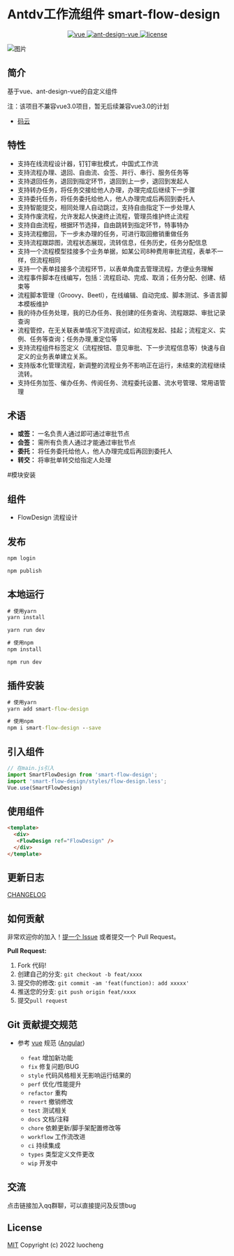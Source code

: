 # Antdv工作流组件 smart-flow-design

<p align="center">
  <a href="https://github.com/vuejs/vue">
    <img src="https://img.shields.io/badge/vue-2.6.14-brightgreen.svg" alt="vue">
  </a>
  <a href="https://github.com/vueComponent/ant-design-vue">
    <img src="https://img.shields.io/badge/Ant%20Design%20Vue-1.7.8-blue" alt="ant-design-vue">
  </a>
  <a href="https://github.com/Kchengz/k-form-design/blob/master/LICENSE">
    <img src="https://img.shields.io/github/license/mashape/apistatus.svg" alt="license">
  </a>
</p>

![图片](https://gitee.com/crowncloud/smart-flow-design/raw/master/demo.jpg)

## 简介

基于vue、ant-design-vue的自定义组件

注：该项目不兼容vue3.0项目，暂无后续兼容vue3.0的计划

- [码云](https://gitee.com/crowncloud/smart-flow-design)

## 特性
  - 支持在线流程设计器，钉钉审批模式，中国式工作流
  - 支持流程办理、退回、自由流、会签、并行、串行、服务任务等
  - 支持退回任务，退回到指定环节，退回到上一步，退回到发起人
  - 支持转办任务，将任务交接给他人办理，办理完成后继续下一步骤
  - 支持委托任务，将任务委托给他人，他人办理完成后再回到委托人
  - 支持智能提交，相同处理人自动跳过，支持自由指定下一步处理人
  - 支持作废流程，允许发起人快速终止流程，管理员维护终止流程
  - 支持自由流程，根据环节选择，自由跳转到指定环节，特事特办
  - 支持流程撤回，下一步未办理的任务，可进行取回撤销重做任务
  - 支持流程跟踪图，流程状态展现，流转信息，任务历史，任务分配信息
  - 支持一个流程模型挂接多个业务单据，如某公司8种费用审批流程，表单不一样，但流程相同
  - 支持一个表单挂接多个流程环节，以表单角度去管理流程，方便业务理解
  - 流程事件脚本在线编写，包括：流程启动、完成、取消；任务分配、创建、结束等
  - 流程脚本管理（Groovy、Beetl），在线编辑、自动完成、脚本测试、多语言脚本模板维护
  - 我的待办任务处理，我的已办任务、我创建的任务查询、流程跟踪、审批记录查询
  - 流程管控，在无关联表单情况下流程调试，如流程发起、挂起；流程定义、实例、任务等查询；任务办理,重定位等
  - 支持流程组件标签定义（流程按钮、意见审批、下一步流程信息等）快速与自定义的业务表单建立关系。
  - 支持版本化管理流程，新调整的流程业务不影响正在运行，未结束的流程继续流转。
  - 支持任务加签、催办任务、传阅任务、流程委托设置、流水号管理、常用语管理

## 术语

 - **或签：** 一名负责人通过即可通过审批节点
 - **会签：** 需所有负责人通过才能通过审批节点
 - **委托：** 将任务委托给他人，他人办理完成后再回到委托人
 - **转交：** 将审批单转交给指定人处理

#模块安装

## 组件

- FlowDesign 流程设计

## 发布
``` cmd
npm login

npm publish
```

## 本地运行
```cmd
# 使用yarn 
yarn install

yarn run dev

# 使用npm 
npm install

npm run dev
```

## 插件安装
```cmd
# 使用yarn 
yarn add smart-flow-design

# 使用npm 
npm i smart-flow-design --save
```

## 引入组件
``` javascript
// 在main.js引入
import SmartFlowDesign from 'smart-flow-design';
import 'smart-flow-design/styles/flow-design.less';
Vue.use(SmartFlowDesign)
```

## 使用组件
``` html
<template>
  <div>
   <FlowDesign ref="FlowDesign" />
  </div>
</template>
```

## 更新日志

[CHANGELOG](./CHANGELOG.md)


## 如何贡献

非常欢迎你的加入！[提一个 Issue](https://gitee.com/crowncloud/smart-flow-design/issues/new?issue) 或者提交一个 Pull Request。

**Pull Request:**

1. Fork 代码!
2. 创建自己的分支: `git checkout -b feat/xxxx`
3. 提交你的修改: `git commit -am 'feat(function): add xxxxx'`
4. 推送您的分支: `git push origin feat/xxxx`
5. 提交`pull request`


## Git 贡献提交规范

- 参考 [vue](https://github.com/vuejs/vue/blob/dev/.github/COMMIT_CONVENTION.md) 规范 ([Angular](https://github.com/conventional-changelog/conventional-changelog/tree/master/packages/conventional-changelog-angular))

  - `feat` 增加新功能
  - `fix` 修复问题/BUG
  - `style` 代码风格相关无影响运行结果的
  - `perf` 优化/性能提升
  - `refactor` 重构
  - `revert` 撤销修改
  - `test` 测试相关
  - `docs` 文档/注释
  - `chore` 依赖更新/脚手架配置修改等
  - `workflow` 工作流改进
  - `ci` 持续集成
  - `types` 类型定义文件更改
  - `wip` 开发中


## 交流
点击链接加入qq群聊，可以直接提问及反馈bug


License
---
[MIT](https://gitee.com/crowncloud/smart-flow-design/blob/master/LICENSE)
Copyright (c) 2022 luocheng

